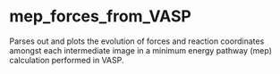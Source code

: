 # mep_forces_from_VASP
Parses out and plots the evolution of forces and reaction coordinates amongst each intermediate image in a minimum energy pathway (mep) calculation performed in VASP.
